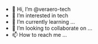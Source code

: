 - 👋 Hi, I’m @veraero-tech
- 👀 I’m interested in tech
- 🌱 I’m currently learning ...
- 💞️ I’m looking to collaborate on ...
- 📫 How to reach me ...

<!---
veraero-tech/veraero-tech is a ✨ special ✨ repository because its `README.md` (this file) appears on your GitHub profile.
You can click the Preview link to take a look at your changes.
--->

